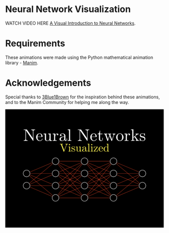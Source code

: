 # Neural Network Visualization
WATCH VIDEO HERE [A Visual Introduction to Neural Networks](https://www.youtube.com/watch?v=RLCqjCAbd5E&t=19s). 

# Requirements
These animations were made using the Python mathematical animation library - [Manim](https://docs.manim.community/en/v0.2.0/). 

# Acknowledgements
Special thanks to [3Blue1Brown](https://www.youtube.com/channel/UCYO_jab_esuFRV4b17AJtAw) for the inspiration behind these animations, and to the Manim Community for helping me along the way.

![alt text](https://github.com/StuartWaller/nn-visualization-video/blob/master/nn_cover.PNG)
